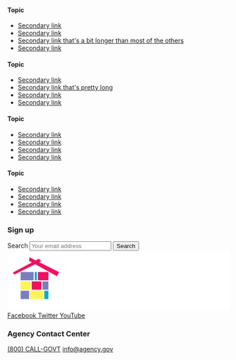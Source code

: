 <link href="/assets/css/prototype/approved/footer-styled.scss" rel="stylesheet">
<footer class="usa-footer usa-footer--big footer__section">
  <div class="usa-footer__primary-section">
    <div class="grid-container">
      <div class="grid-row grid-gap">
        <div class="tablet:grid-col-8">
          <nav class="usa-footer__nav" aria-label="Footer navigation">
            <div class="grid-row grid-gap-4">
              <div class="mobile-lg:grid-col-6 desktop:grid-col-3">
                <section class="usa-footer__primary-content usa-footer__primary-content--collapsible">
                  <h4 class="usa-footer__primary-link">Topic</h4>
                  <ul class="usa-list usa-list--unstyled">
                    <li class="usa-footer__secondary-link"><a href="javascript:void(0);">Secondary link</a></li>
                    <li class="usa-footer__secondary-link"><a href="javascript:void(0);">Secondary link</a></li>
                    <li class="usa-footer__secondary-link"><a href="javascript:void(0);">Secondary link that's a bit longer than most of the others</a></li>
                    <li class="usa-footer__secondary-link"><a href="javascript:void(0);">Secondary link</a></li>
                  </ul>
                </section>
              </div>
              <div class="mobile-lg:grid-col-6 desktop:grid-col-3">
                <section class="usa-footer__primary-content usa-footer__primary-content--collapsible">
                  <h4 class="usa-footer__primary-link">Topic</h4>
                  <ul class="usa-list usa-list--unstyled">
                    <li class="usa-footer__secondary-link"><a href="javascript:void(0);">Secondary link</a></li>
                    <li class="usa-footer__secondary-link"><a href="javascript:void(0);">Secondary link that's pretty long</a></li>
                    <li class="usa-footer__secondary-link"><a href="javascript:void(0);">Secondary link</a></li>
                    <li class="usa-footer__secondary-link"><a href="javascript:void(0);">Secondary link</a></li>
                  </ul>
                </section>
              </div>
              <div class="mobile-lg:grid-col-6 desktop:grid-col-3">
                <section class="usa-footer__primary-content usa-footer__primary-content--collapsible">
                  <h4 class="usa-footer__primary-link">Topic</h4>
                  <ul class="usa-list usa-list--unstyled">
                    <li class="usa-footer__secondary-link"><a href="javascript:void(0);">Secondary link</a></li>
                    <li class="usa-footer__secondary-link"><a href="javascript:void(0);">Secondary link</a></li>
                    <li class="usa-footer__secondary-link"><a href="javascript:void(0);">Secondary link</a></li>
                    <li class="usa-footer__secondary-link"><a href="javascript:void(0);">Secondary link</a></li>
                  </ul>
                </section>
              </div>
              <div class="mobile-lg:grid-col-6 desktop:grid-col-3">
                <section class="usa-footer__primary-content usa-footer__primary-content--collapsible">
                  <h4 class="usa-footer__primary-link">Topic</h4>
                  <ul class="usa-list usa-list--unstyled">
                    <li class="usa-footer__secondary-link"><a href="javascript:void(0);">Secondary link</a></li>
                    <li class="usa-footer__secondary-link"><a href="javascript:void(0);">Secondary link</a></li>
                    <li class="usa-footer__secondary-link"><a href="javascript:void(0);">Secondary link</a></li>
                    <li class="usa-footer__secondary-link"><a href="javascript:void(0);">Secondary link</a></li>
                  </ul>
                </section>
              </div>
            </div>
          </nav>
        </div>
        <div class="tablet:grid-col-4">
          <div class="usa-sign-up">
            <h3 class="site-preview-heading">Sign up</h3>
            <section aria-label="Default search component">
              <form class="usa-search" role="search">
                <label class="usa-sr-only" for="search-field-search-field"> Search </label>
                <input
                  class="usa-input"
                  id="search-field-search-field"
                  type="search"
                  name="search"
                  placeholder="Your email address"
                />
                <button class="usa-button footer__search__button" type="submit">
                  <span class="usa-search__submit-text">Search</span>
                </button>
              </form>
            </section>
          </div>
        </div>
      </div>
    </div>
  </div>
  <div class="footer__secondary">
    <div class="cwig__logo__section">
      <img src="/assets/img/prototype/cwig-logo-inverse.svg" alt="" class="cwig__logo__footer">
    </div>
    <div class="social__media__icons__footer">
      <a class="usa-social-link usa-social-link--facebook" href="javascript:void(0);">
        <span>Facebook</span>
      </a>
      <a class="usa-social-link usa-social-link--twitter" href="javascript:void(0);">
        <span>Twitter</span>
      </a>
      <a class="usa-social-link usa-social-link--youtube" href="javascript:void(0);">
        <span>YouTube</span>
      </a>
    </div>
    <div class="agency__contact__center">
      <h3 class="usa-footer__contact-heading">Agency Contact Center</h3>
      <a href="tel:1-800-555-5555" id="agency__tele">(800) CALL-GOVT</a>
      <a href="mailto:info@agency.gov">info@agency.gov</a>
    </div>
  </div>
</footer>